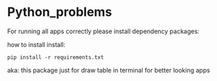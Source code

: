 # Python_problems

For running all apps correctly 
please install dependency packages:


how to install install: 
    
    pip install -r requirements.txt



aka: this package just for draw table in terminal for better looking apps
